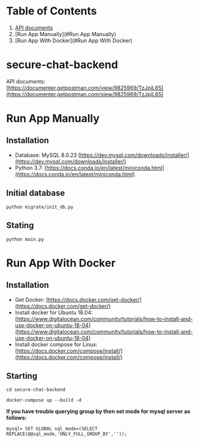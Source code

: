 # Table of Contents
1. [API documents](#secure-chat-backend)
2. [Run App Manually](#Run App Manually)
3. [Run App With Docker](#Run App With Docker)

# secure-chat-backend
API documents: [https://documenter.getpostman.com/view/9825969/TzJpjL65](https://documenter.getpostman.com/view/9825969/TzJpjL65)

# Run App Manually 
## Installation

* Database: MySQL 8.0.23 [https://dev.mysql.com/downloads/installer/](https://dev.mysql.com/downloads/installer/)
* Python 3.7: [https://docs.conda.io/en/latest/miniconda.html](https://docs.conda.io/en/latest/miniconda.html)

## Initial database
```
python migrate/init_db.py
```

## Stating
```
python main.py
```


# Run App With Docker 
## Installation

* Get Docker: [https://docs.docker.com/get-docker/](https://docs.docker.com/get-docker/)
* Install docker for Ubuntu 18.04: [https://www.digitalocean.com/community/tutorials/how-to-install-and-use-docker-on-ubuntu-18-04](https://www.digitalocean.com/community/tutorials/how-to-install-and-use-docker-on-ubuntu-18-04)
* Install docker compose for Linux: [https://docs.docker.com/compose/install/](https://docs.docker.com/compose/install/)

## Starting
```
cd secure-chat-backend
```
```
docker-compose up --build -d
```

**If you have trouble querying group by then set mode for mysql server as follows:**
```
mysql> SET GLOBAL sql_mode=(SELECT REPLACE(@@sql_mode,'ONLY_FULL_GROUP_BY',''));
```

